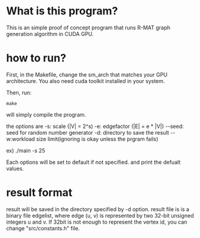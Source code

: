 # What is this program?
This is an simple proof of concept program that runs R-MAT graph generation algorithm in CUDA GPU.

# how to run?
First, in the Makefile, change the sm_arch that matches your GPU architecture.
You also need cuda toolkit installed in your system.

Then, run:
```
make
```
will simply compile the program.

the options are
-s: scale (|V| = 2^s)
-e: edgefactor (|E| = e * |V|)
--seed: seed for random number generator
-d: directory to save the result
--w:workload size limit(ignoring is okay unless the prgram fails)

ex) ./main -s 25

Each options will be set to default if not specified. and print the defualt values.

# result format
result will be saved in the directory specified by -d option.
result file is is a binary file edgelist, where edge (u, v) is represented by two 32-bit unsigned integers u and v.
If 32bit is not enough to represent the vertex id, you can change "src/constants.h" file.
